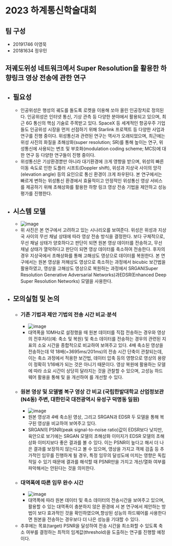 # 2023 하계통신학술대회 <!-- omit in toc -->
## 팀 구성
- 20191746 이영묵
- 20181634 정우민
## 저궤도위성 네트워크에서 Super Resolution을 활용한 하향링크 영상 전송에 관한 연구 <!-- omit in toc -->
- ## 필요성
  - 인공위성은 행성의 궤도를 돌도록 로켓을 이용해 쏘아 올린 인공장치로 정의된다. 인공위성은 인터넷 통신, 기상 관측 등 다양한 분야에서 활용되고 있으며, 최근 6G 통신의 핵심 기술로 주목받고 있다. SpaceX 등 세계적인 항공우주 기업들도 인공위성 시장을 먼저 선점하기 위해 Starlink 프로젝트 등 다양한 사업과 연구를 진행 중이다. 위성통신과 관련된 연구는 역사가 오래되었으며, 최근에는 위성 사진의 화질을 초해상화(super resolution; SR)를 통해 높이는 연구, 위성통신에 사용되는 변조 및 부호화(modulation coding scheme; MCS)에 대한 연구 등 다양한 연구들이 진행 중이다.
  - 위성통신은 기상환경뿐만 아니라 대기환경에 크게 영향을 받으며, 위성의 빠른 이동 속도로 인한 도플러 시프트(Doppler shift), 위성과 지상국 사이의 앙각(elevation angle) 등의 요인으로 통신 환경이 크게 좌우된다. 본 연구에서는 빠르게 변하는 위성통신 환경에서 효율적이고 안정적인 위성통신 영상 서비스를 제공하기 위해 초해상화를 활용한 하향 링크 영상 전송 기법을 제안하고 성능평가를 진행한다. 
- ## 시스템 모델
  - ![image](https://github.com/0Jelly/0Jelly.github.io/assets/132974459/07748563-f4ce-466d-bb8b-d54f017d4b3b)
  - 위 사진은 본 연구에서 고려하고 있는 시나리오를 보여준다. 위성은 위성과 지상국 사이의 무선 채널 상태에 따라 영상 전송 방식을 결정한다. 보다 구체적으로, 무선 채널 상태가 양호하다고 판단이 되면 원본 영상 데이터를 전송하고, 무선 채널 상태가 열악하다고 판단이 되면 영상 데이터를 축소하여 전송한다. 후자의 경우 지상국에서 초해상화를 통해 고해상도 영상으로 데이터를 복원한다. 본 연구에서는 원본 영상을 저해상도 영상으로 축소하는 과정에서 bicubic 보간법을 활용하였고, 영상을 고해상도 영상으로 복원하는 과정에서 SRGAN(Super Resolution Generative Adversarial Networks)과EDSR(Enhanced Deep Super Resolution Networks) 모델을 사용한다.
- ## 모의실험 및 논의
  - ### 기존 기법과 제안 기법의 전송 시간 비교·분석
    - ![image](https://github.com/0Jelly/0Jelly.github.io/assets/132974459/dd18c325-b4d3-4581-8962-31abc0391251)
    - 대역폭을 10MHz로 설정했을 때 원본 데이터를 직접 전송하는 경우와 영상의 전후처리(예: 축소 및 복원) 및 축소 데이터를 전송하는 경우의 관련된 지표의 소요 시간을 종합적으로 비교하여 보여주고 있다. 4배 축소된 영상을 전송하는데 약 18배(=3695ms/201ms)의 전송 시간 단축이 관찰되는데, 이는 축소 과정에서 적용한 보간법, 데이터 압축 등의 영향으로 영상의 용량이 정확히 1/16배가 되는 것은 아니기 때문이다. 영상 복원에 활용하는 모델에 따라 소요 시간이 상당히 달라지는 것을 관찰할 수 있으며, 고성능 하드웨어 활용을 통해  및 을 개선하여 를 개선할 수 있다. 
  - ### 원본 영상 및 모델별 복구 영상 간 비교 (국립한밭대학교 산업정보관(N4동) 주변, 대한민국 대전광역시 유성구 덕명동 일원)
    - ![image](https://github.com/0Jelly/0Jelly.github.io/assets/132974459/330dc334-6596-4c3d-9371-3db76adcd05b)
    - 원본 영상과 4배 축소된 영상, 그리고 SRGAN과 EDSR 두 모델을 통해 복구된 영상을 비교하여 보여주고 있다.
    - SRGAN의 PSNR(peak signal-to-noise ratio)값이 EDSR보다 낮지만, 육안으로 보기에는 SRGAN 모델의 초해상화 이미지가 EDSR 모델의 초해상화 이미지보다 좋은 결과를 볼 수 있다. 이는 PSNR이 높다고 해서 더 나은 결과를 보장하지 않는다고 볼 수 있으며, 영상을 가지고 객체 검출 등 추가적인 임무를 진행하게 될 경우, 특정 임무의 달성도에 미치는 영향은 독립적일 수 있기 때문에 결과를 해석할 때 PSNR만을 가지고 개선/열화 여부를 파악해서는 안된다는 것을 의미한다.
  - ### 대역폭에 따른 임무 완수 시간
    - ![image](https://github.com/0Jelly/0Jelly.github.io/assets/132974459/6ad31009-f05b-41ea-a844-72982efa65be)
    - 대역폭에 따라 원본 데이터 및 축소 데이터의 전송시간을 보여주고 있으며, 활용할 수 있는 대역폭이 충분하지 않은 환경에 서 본 연구에서 제안하는 방법이 보다 효과적인 것을 확인하였으며,향상된 성능의 하드웨어를 사용한다면 원본을 전송하는 경우보다 더 나은 성능을 기대할 수 있다.
  - 추후에는 목표(target) PSNR을 달성하여 전송 시간을 최소화할 수 있도록 축소 여부를 결정하는 최적의 임계값(threshold)을 도출하는 연구를 진행할 예정이다.


